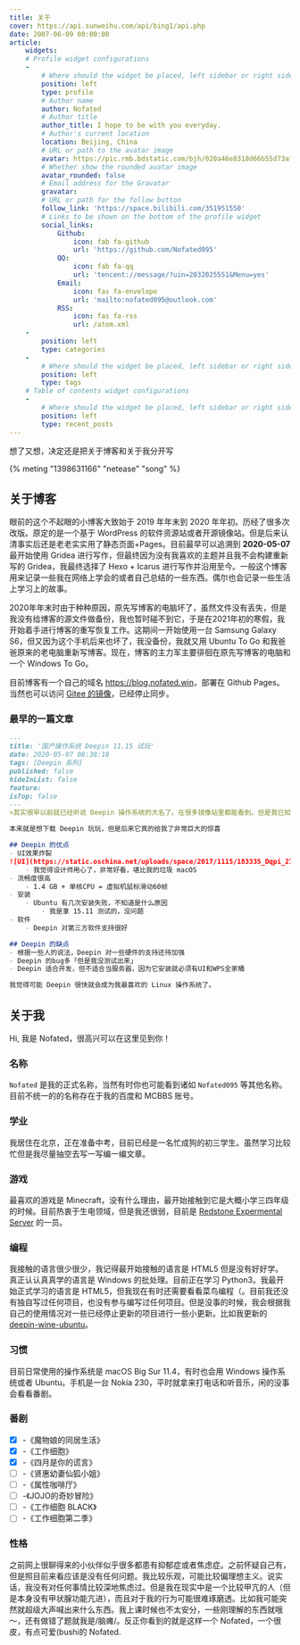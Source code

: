 ```yaml
---
title: 关于
cover: https://api.sunweihu.com/api/bing1/api.php
date: 2007-06-09 00:00:00
article:
    widgets:
    # Profile widget configurations
    -
        # Where should the widget be placed, left sidebar or right sidebar
        position: left
        type: profile
        # Author name
        author: Nofated
        # Author title
        author_title: I hope to be with you everyday.
        # Author's current location
        location: Beijing, China
        # URL or path to the avatar image
        avatar: https://pic.rmb.bdstatic.com/bjh/020a46e8318d66b55d73afe31805d653.jpeg
        # Whether show the rounded avatar image
        avatar_rounded: false
        # Email address for the Gravatar
        gravatar: 
        # URL or path for the follow button
        follow_link: 'https://space.bilibili.com/351951550'
        # Links to be shown on the bottom of the profile widget
        social_links:
            Github:
                icon: fab fa-github
                url: 'https://github.com/Nofated095'
            QQ:
                icon: fab fa-qq
                url: 'tencent://message/?uin=2032025551&Menu=yes'
            Email:
                icon: fas fa-envelope
                url: 'mailto:nofated095@outlook.com'
            RSS:
                icon: fas fa-rss
                url: /atom.xml
    -
        position: left
        type: categories
    -
        # Where should the widget be placed, left sidebar or right sidebar
        position: left
        type: tags
    # Table of contents widget configurations
    -
        # Where should the widget be placed, left sidebar or right sidebar
        position: left
        type: recent_posts
---
```

想了又想，决定还是把关于博客和关于我分开写

{% meting "1398631166" "netease" "song" %}

## 关于博客

眼前的这个不起眼的小博客大致始于 2019 年年末到 2020 年年初。历经了很多次改版。原定的是一个基于 WordPress 的软件资源站或者开源镜像站。但是后来认清事实后还是老老实实用了静态页面+Pages。目前最早可以追溯到 **2020-05-07** 最开始使用 Gridea 进行写作，但最终因为没有我喜欢的主题并且我不会构建重新写的 Gridea，我最终选择了 Hexo + Icarus 进行写作并沿用至今。一般这个博客用来记录一些我在网络上学会的或者自己总结的一些东西。偶尔也会记录一些生活上学习上的故事。

2020年年末时由于种种原因，原先写博客的电脑坏了，虽然文件没有丢失，但是我没有给博客的源文件做备份，我也暂时碰不到它，于是在2021年初的寒假，我开始着手进行博客的重写恢复工作。这期间一开始使用一台 Samsung Galaxy S6，但又因为这个手机后来也坏了，我没备份，我就又用 Ubuntu To Go 和我爸爸原来的老电脑重新写博客。现在，博客的主力军主要徘徊在原先写博客的电脑和一个 Windows To Go。

目前博客有一个自己的域名 <https://blog.nofated.win>，部署在 Github Pages。当然也可以访问 [Gitee 的镜像](http://nofated.gitee.io)，已经停止同步。

### 最早的一篇文章
``` markdown guo-chan-cao-zuo-xi-tong-deepin-shi-wan.md
---
title: '国产操作系统 Deepin 11.15 试玩'
date: 2020-05-07 08:38:18
tags: [Deepin 系列]
published: false
hideInList: false
feature: 
isTop: false
---
>其实很早以前就已经听说 Deepin 操作系统的大名了。在很多镜像站里都能看到。但是我已知就用 Ubuntu 和 CentOS ，以为这是最好的两个 Linux 操作系统。

本来就是想下载 Deepin 玩玩，但是后来它真的给我了非常巨大的惊喜

## Deepin 的优点
- UI效果炸裂
![UI](https://static.oschina.net/uploads/space/2017/1115/183335_Dqpi_2720166.png)
    - 我觉得设计师用心了，非常好看，堪比我的垃圾 macOS
- 流畅度很高
    - 1.4 GB + 单核CPU = 虚拟机鼠标滑动60帧
- 安装
    - Ubuntu 有几次安装失败，不知道是什么原因
        - 我是拿 15.11 测试的，没问题
- 软件
    - Deepin 对第三方软件支持很好

## Deepin 的缺点
- 根据一些人的说法，Deepin 对一些硬件的支持还待加强
- Deepin 的bug多「但是我没测试出来」
- Deepin 适合开发，但不适合当服务器，因为它安装就必须有UI和WPS全家桶

我觉得可能 Deepin 很快就会成为我最喜欢的 Linux 操作系统了。
```

## 关于我

Hi, 我是 Nofated，很高兴可以在这里见到你！

### 名称

`Nofated` 是我的正式名称，当然有时你也可能看到诸如 `Nofated095` 等其他名称。目前不统一的的名称存在于我的百度和 MCBBS 账号。

### 学业

我居住在北京，正在准备中考，目前已经是一名忙成狗的初三学生。虽然学习比较忙但是我尽量抽空去写一写编一编文章。

### 游戏

最喜欢的游戏是 Minecraft，没有什么理由，最开始接触到它是大概小学三四年级的时候。目前热衷于生电领域，但是我还很弱，目前是 [Redstone Expermental Server](http://rems.gitee.io) 的一员。

### 编程

我接触的语言很少很少，我记得最开始接触的语言是 HTML5 但是没有好好学。真正认认真真学的语言是 Windows 的批处理。目前正在学习 Python3。我最开始正式学习的语言是 HTML5，但我现在有时还需要看看菜鸟编程（。目前我还没有独自写过任何项目，也没有参与编写过任何项目。但是没事的时候，我会根据我自己的使用情况对一些已经停止更新的项目进行一些小更新。比如我更新的 [deepin-wine-ubuntu](https://github.com/Nofated095/deepin-wine-ubuntu)。

### 习惯

目前日常使用的操作系统是 macOS Big Sur 11.4，有时也会用 Windows 操作系统或者 Ubuntu。手机是一台 Nokia 230，平时就拿来打电话和听音乐，闲的没事会看看番剧。

### 番剧

- [x] -《魔物娘的同居生活》
- [x] -《工作细胞》
- [x] -《四月是你的谎言》
- [ ] -《贤惠幼妻仙狐小姐》
- [ ] -《属性咖啡厅》
- [ ] -《JOJO的奇妙冒险》
- [ ] -《工作细胞 BLACK》
- [ ] -《工作细胞第二季》

### 性格

之前网上很聊得来的小伙伴似乎很多都患有抑郁症或者焦虑症。之前怀疑自己有，但是照目前来看应该是没有任何问题。我比较乐观，可能比较偏理想主义。说实话，我没有对任何事情比较深地焦虑过。但是我在现实中是一个比较甲亢的人（但是本身没有甲状腺功能亢进），而且对于我的行为可能很难琢磨透。比如我可能突然就超级大声喊出来什么东西。我上课时候也不太安分，一些刚理解的东西就哦～，还有做错了题就我是/脑瘫/。反正你看到的就是这样一个 Nofated，一个很皮，有点可爱(bushi的 Nofated.
